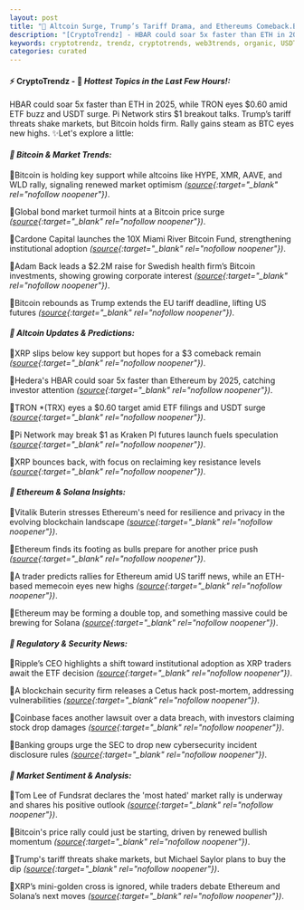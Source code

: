 ```yaml
---
layout: post
title: "🌅 Altcoin Surge, Trump’s Tariff Drama, and Ethereums Comeback.Bitcoin Rally Builds Quiet Momentum"
description: "[CryptoTrendz] - HBAR could soar 5x faster than ETH in 2025, while TRON eyes $0.60 amid ETF buzz and USDT surge. Pi Network stirs $1 breakout talks. Trump’s tariff threats shake markets, but Bitcoin holds firm. Rally gains steam as BTC eyes new highs."
keywords: cryptotrendz, trendz, cryptotrends, web3trends, organic, USDT, PI, Network, Market, altcoin, Ethereum, SEC, Trump, CEO, Bitcoin, XRP
categories: curated
---
```


#### ⚡ CryptoTrendz - 📌 *Hottest Topics in the Last Few Hours!:*

HBAR could soar 5x faster than ETH in 2025, while TRON eyes $0.60 amid ETF buzz and USDT surge. Pi Network stirs $1 breakout talks. Trump’s tariff threats shake markets, but Bitcoin holds firm. Rally gains steam as BTC eyes new highs. ✨Let's explore a little:


#### *🔖 Bitcoin & Market Trends:*  

🔹Bitcoin is holding key support while altcoins like HYPE, XMR, AAVE, and WLD rally, signaling renewed market optimism *([source](https://s.avyag.com/4j2v){:target="_blank" rel="nofollow noopener"})*.  

🔹Global bond market turmoil hints at a Bitcoin price surge *([source](https://s.avyag.com/24ii){:target="_blank" rel="nofollow noopener"})*.  

🔹Cardone Capital launches the 10X Miami River Bitcoin Fund, strengthening institutional adoption *([source](https://s.avyag.com/vgag){:target="_blank" rel="nofollow noopener"})*.  

🔹Adam Back leads a $2.2M raise for Swedish health firm’s Bitcoin investments, showing growing corporate interest *([source](https://s.avyag.com/dncv){:target="_blank" rel="nofollow noopener"})*.  

🔹Bitcoin rebounds as Trump extends the EU tariff deadline, lifting US futures *([source](https://s.avyag.com/uxzw){:target="_blank" rel="nofollow noopener"})*.  

#### *🔖 Altcoin Updates & Predictions:*  

🔹XRP slips below key support but hopes for a $3 comeback remain *([source](https://s.avyag.com/7jjt){:target="_blank" rel="nofollow noopener"})*.  

🔹Hedera's HBAR could soar 5x faster than Ethereum by 2025, catching investor attention *([source](https://s.avyag.com/2czg){:target="_blank" rel="nofollow noopener"})*.  

🔹TRON *(TRX) eyes a $0.60 target amid ETF filings and USDT surge *([source](https://s.avyag.com/6gze){:target="_blank" rel="nofollow noopener"})*.  

🔹Pi Network may break $1 as Kraken PI futures launch fuels speculation *([source](https://s.avyag.com/evqq){:target="_blank" rel="nofollow noopener"})*.  

🔹XRP bounces back, with focus on reclaiming key resistance levels *([source](https://s.avyag.com/1u65){:target="_blank" rel="nofollow noopener"})*.  

#### *🔖 Ethereum & Solana Insights:*  

🔹Vitalik Buterin stresses Ethereum's need for resilience and privacy in the evolving blockchain landscape *([source](https://s.avyag.com/h85e){:target="_blank" rel="nofollow noopener"})*.  

🔹Ethereum finds its footing as bulls prepare for another price push *([source](https://s.avyag.com/vh0s){:target="_blank" rel="nofollow noopener"})*.  

🔹A trader predicts rallies for Ethereum amid US tariff news, while an ETH-based memecoin eyes new highs *([source](https://s.avyag.com/qm29){:target="_blank" rel="nofollow noopener"})*.  

🔹Ethereum may be forming a double top, and something massive could be brewing for Solana *([source](https://s.avyag.com/hq50){:target="_blank" rel="nofollow noopener"})*.  

#### *🔖 Regulatory & Security News:*  

🔹Ripple’s CEO highlights a shift toward institutional adoption as XRP traders await the ETF decision *([source](https://s.avyag.com/ez3c){:target="_blank" rel="nofollow noopener"})*.  

🔹A blockchain security firm releases a Cetus hack post-mortem, addressing vulnerabilities *([source](https://s.avyag.com/79vg){:target="_blank" rel="nofollow noopener"})*.  

🔹Coinbase faces another lawsuit over a data breach, with investors claiming stock drop damages *([source](https://s.avyag.com/hphy){:target="_blank" rel="nofollow noopener"})*.  

🔹Banking groups urge the SEC to drop new cybersecurity incident disclosure rules *([source](https://s.avyag.com/zw8c){:target="_blank" rel="nofollow noopener"})*.  

#### *🔖 Market Sentiment & Analysis:*  

🔹Tom Lee of Fundsrat declares the 'most hated' market rally is underway and shares his positive outlook *([source](https://s.avyag.com/ismi){:target="_blank" rel="nofollow noopener"})*.  

🔹Bitcoin's price rally could just be starting, driven by renewed bullish momentum *([source](https://s.avyag.com/s46d){:target="_blank" rel="nofollow noopener"})*.  

🔹Trump's tariff threats shake markets, but Michael Saylor plans to buy the dip *([source](https://s.avyag.com/99zx){:target="_blank" rel="nofollow noopener"})*.  

🔹XRP’s mini-golden cross is ignored, while traders debate Ethereum and Solana’s next moves *([source](https://s.avyag.com/hq50){:target="_blank" rel="nofollow noopener"})*.  

